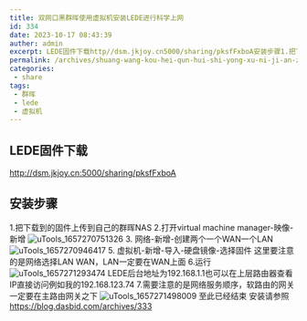 ```yaml
---
title: 双网口黑群晖使用虚拟机安装LEDE进行科学上网
id: 334
date: 2023-10-17 08:43:39
auther: admin
excerpt: LEDE固件下载http//dsm.jkjoy.cn5000/sharing/pksfFxboA安装步骤1.把下载到的固件上传到自己的群晖NAS2.打开virtual machine manager-映像-新增3. 网络-新增-创建两个一个WAN一个LAN5. 虚拟机-新增-导入-硬盘镜像-选择
permalink: /archives/shuang-wang-kou-hei-qun-hui-shi-yong-xu-ni-ji-an-zhuang-lede-jin-xing-ke-xue-shang-wang
categories:
 - share
tags: 
 - 群晖
 - lede
 - 虚拟机
---
```


## LEDE固件下载
http://dsm.jkjoy.cn:5000/sharing/pksfFxboA
## 安装步骤
1.把下载到的固件上传到自己的群晖NAS
2.打开virtual machine manager-映像-新增
![uTools_1657270751326](https://blog-1312096806.cos.ap-guangzhou.myqcloud.com/halo/uTools_1657270751326.png)
3. 网络-新增-创建两个一个WAN一个LAN
![uTools_1657270946417](https://blog-1312096806.cos.ap-guangzhou.myqcloud.com/halo/uTools_1657270946417.png)
5. 虚拟机-新增-导入-硬盘镜像-选择固件
这里要注意的是网络选择LAN WAN，LAN一定要在WAN上面
6.运行
![uTools_1657271293474](https://blog-1312096806.cos.ap-guangzhou.myqcloud.com/halo/uTools_1657271293474.png)
LEDE后台地址为192.168.1.1也可以在上层路由器查看IP直接访问例如我的192.168.123.74
7.需要注意的是网络服务顺序，软路由的网关一定要在主路由网关之下
![uTools_1657271498009](https://blog-1312096806.cos.ap-guangzhou.myqcloud.com/halo/uTools_1657271498009.png)
至此已经结束
安装请参照
https://blog.dasbid.com/archives/333